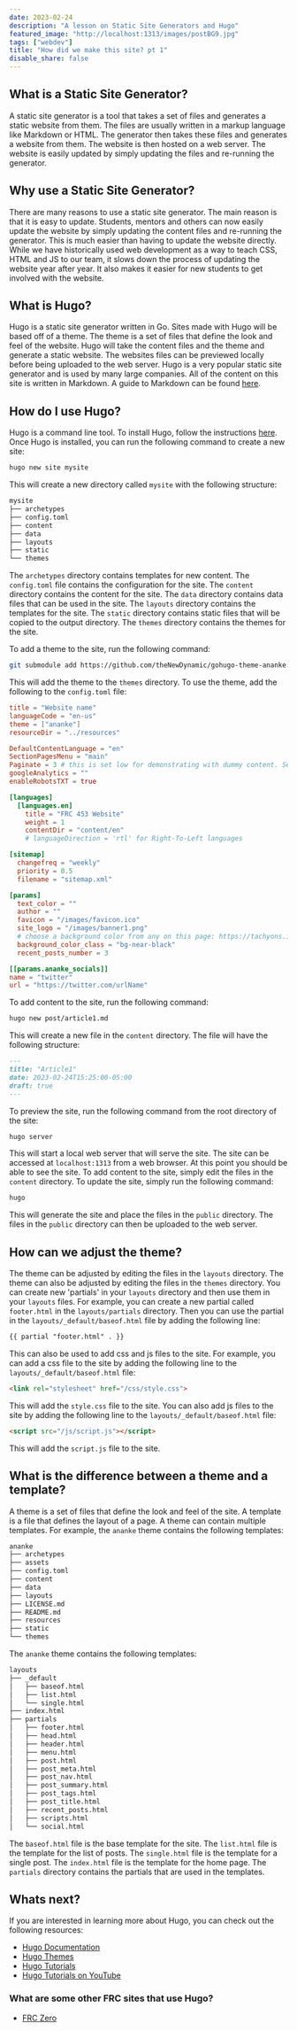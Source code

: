 ```yaml
---
date: 2023-02-24
description: "A lesson on Static Site Generators and Hugo"
featured_image: "http://localhost:1313/images/postBG9.jpg"
tags: ["webdev"]
title: "How did we make this site? pt 1"
disable_share: false
---
```


## What is a Static Site Generator?

A static site generator is a tool that takes a set of files and generates a static website from them. The files are usually written in a markup language like Markdown or HTML. The generator then takes these files and generates a website from them. The website is then hosted on a web server. The website is easily updated by simply updating the files and re-running the generator.

## Why use a Static Site Generator?

There are many reasons to use a static site generator. The main reason is that it is easy to update. Students, mentors and others can now easily update the website by simply updating the content files and re-running the generator. This is much easier than having to update the website directly. While we have historically used web development as a way to teach CSS, HTML and JS to our team, it slows down the process of updating the website year after year. It also makes it easier for new students to get involved with the website.

## What is Hugo?

Hugo is a static site generator written in Go. Sites made with Hugo will be based off of a theme. The theme is a set of files that define the look and feel of the website. Hugo will take the content files and the theme and generate a static website. The websites files can be previewed locally before being uploaded to the web server. Hugo is a very popular static site generator and is used by many large companies. All of the content on this site is written in Markdown. A guide to Markdown can be found [here](https://www.markdownguide.org/).

## How do I use Hugo?

Hugo is a command line tool. To install Hugo, follow the instructions [here](https://gohugo.io/getting-started/installing/). Once Hugo is installed, you can run the following command to create a new site:

```bash
hugo new site mysite
```

This will create a new directory called `mysite` with the following structure:

```bash
mysite
├── archetypes
├── config.toml
├── content
├── data
├── layouts
├── static
└── themes
```

The `archetypes` directory contains templates for new content. The `config.toml` file contains the configuration for the site. The `content` directory contains the content for the site. The `data` directory contains data files that can be used in the site. The `layouts` directory contains the templates for the site. The `static` directory contains static files that will be copied to the output directory. The `themes` directory contains the themes for the site.

To add a theme to the site, run the following command:

```bash
git submodule add https://github.com/theNewDynamic/gohugo-theme-ananke.git /themes/ananke
```

This will add the theme to the `themes` directory. To use the theme, add the following to the `config.toml` file:

```toml
title = "Website name"
languageCode = "en-us"
theme = ["ananke"]
resourceDir = "../resources"

DefaultContentLanguage = "en"
SectionPagesMenu = "main"
Paginate = 3 # this is set low for demonstrating with dummy content. Set to a higher number
googleAnalytics = ""
enableRobotsTXT = true

[languages]
  [languages.en]
    title = "FRC 453 Website"
    weight = 1
    contentDir = "content/en"
    # languageDirection = 'rtl' for Right-To-Left languages

[sitemap]
  changefreq = "weekly"
  priority = 0.5
  filename = "sitemap.xml"

[params]
  text_color = ""
  author = ""
  favicon = "/images/favicon.ico"
  site_logo = "/images/banner1.png"
  # choose a background color from any on this page: https://tachyons.io/docs/themes/skins/ and preface it with "bg-"
  background_color_class = "bg-near-black"
  recent_posts_number = 3

[[params.ananke_socials]]
name = "twitter"
url = "https://twitter.com/urlName"
```

To add content to the site, run the following command:

```bash
hugo new post/article1.md
```

This will create a new file in the `content` directory. The file will have the following structure:

```markdown
---
title: "Article1"
date: 2023-02-24T15:25:00-05:00
draft: true
---

```

To preview the site, run the following command from the root directory of the site:

```bash
hugo server
```

This will start a local web server that will serve the site. The site can be accessed at `localhost:1313` from a web browser. At this point you should be able to see the site. To add content to the site, simply edit the files in the `content` directory. To update the site, simply run the following command:

```bash
hugo
```

This will generate the site and place the files in the `public` directory. The files in the `public` directory can then be uploaded to the web server.

## How can we adjust the theme?

The theme can be adjusted by editing the files in the `layouts` directory. The theme can also be adjusted by editing the files in the `themes` directory. You can create new 'partials' in your `layouts` directory and then use them in your `layouts` files. For example, you can create a new partial called `footer.html` in the `layouts/partials` directory. Then you can use the partial in the `layouts/_default/baseof.html` file by adding the following line:

```html
{{ partial "footer.html" . }}
```

This can also be used to add css and js files to the site. For example, you can add a css file to the site by adding the following line to the `layouts/_default/baseof.html` file:

```html
<link rel="stylesheet" href="/css/style.css">
```

This will add the `style.css` file to the site. You can also add js files to the site by adding the following line to the `layouts/_default/baseof.html` file:

```html
<script src="/js/script.js"></script>
```

This will add the `script.js` file to the site.

## What is the difference between a theme and a template?

A theme is a set of files that define the look and feel of the site. A template is a file that defines the layout of a page. A theme can contain multiple templates. For example, the `ananke` theme contains the following templates:

```bash
ananke
├── archetypes
├── assets
├── config.toml
├── content
├── data
├── layouts
├── LICENSE.md
├── README.md
├── resources
├── static
└── themes
```

The `ananke` theme contains the following templates:

```bash
layouts
├── _default
│   ├── baseof.html
│   ├── list.html
│   └── single.html
├── index.html
├── partials
│   ├── footer.html
│   ├── head.html
│   ├── header.html
│   ├── menu.html
│   ├── post.html
│   ├── post_meta.html
│   ├── post_nav.html
│   ├── post_summary.html
│   ├── post_tags.html
│   ├── post_title.html
│   ├── recent_posts.html
│   ├── scripts.html
│   └── social.html

```

The `baseof.html` file is the base template for the site. The `list.html` file is the template for the list of posts. The `single.html` file is the template for a single post. The `index.html` file is the template for the home page. The `partials` directory contains the partials that are used in the templates.

## Whats next?

If you are interested in learning more about Hugo, you can check out the following resources:

* [Hugo Documentation](https://gohugo.io/documentation/)
* [Hugo Themes](https://themes.gohugo.io/)
* [Hugo Tutorials](https://gohugo.io/getting-started/quick-start/)
* [Hugo Tutorials on YouTube](https://www.youtube.com/results?search_query=hugo+ssg+tutorial)

### What are some other FRC sites that use Hugo?

* [FRC Zero](https://frczero.org)